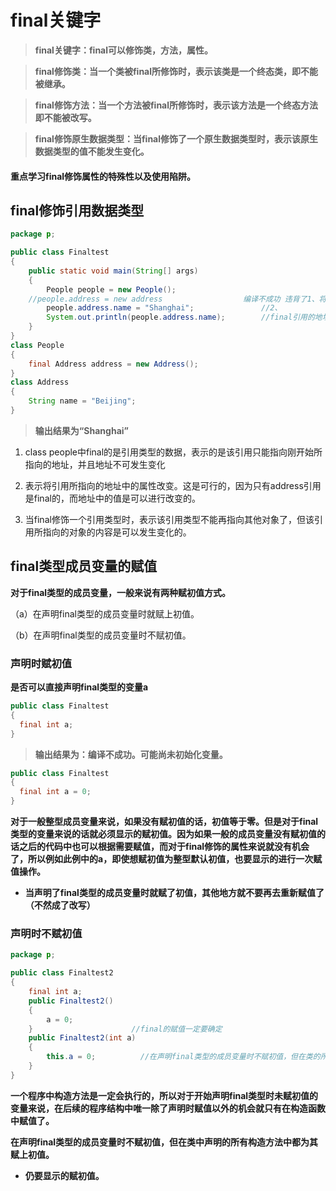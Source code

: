 # final关键字
>**final关键字：final可以修饰类，方法，属性。**

>**final修饰类：当一个类被final所修饰时，表示该类是一个终态类，即不能被继承。**

>**final修饰方法：当一个方法被final所修饰时，表示该方法是一个终态方法即不能被改写。**

>**final修饰原生数据类型：当final修饰了一个原生数据类型时，表示该原生数据类型的值不能发生变化。**

#### 重点学习final修饰属性的特殊性以及使用陷阱。
## final修饰引用数据类型

```java
package p;

public class Finaltest
{
	public static void main(String[] args)
	{
		People people = new People();
    //people.address = new address                  编译不成功 违背了1、将引用所指向的地址改变
		people.address.name = "Shanghai";               //2、
		System.out.println(people.address.name);        //final引用的地址不能发生变化
	}
}
class People
{
	final Address address = new Address();
}
class Address
{
	String name = "Beijing";
}
```
>**输出结果为“Shanghai”**

1. class people中final的是引用类型的数据，表示的是该引用只能指向刚开始所指向的地址，并且地址不可发生变化

2. 表示将引用所指向的地址中的属性改变。这是可行的，因为只有address引用是final的，而地址中的值是可以进行改变的。

3. 当final修饰一个引用类型时，表示该引用类型不能再指向其他对象了，但该引用所指向的对象的内容是可以发生变化的。

## final类型成员变量的赋值
**对于final类型的成员变量，一般来说有两种赋初值方式。**

（a）在声明final类型的成员变量时就赋上初值。

（b）在声明final类型的成员变量时不赋初值。
### 声明时赋初值
**是否可以直接声明final类型的变量a**
```java
public class Finaltest
{
  final int a;
}
```
>**输出结果为：编译不成功。可能尚未初始化变量。**

```java
public class Finaltest
{
  final int a = 0;
}
```
**对于一般整型成员变量来说，如果没有赋初值的话，初值等于零。但是对于final类型的变量来说的话就必须显示的赋初值。因为如果一般的成员变量没有赋初值的话之后的代码中也可以根据需要赋值，而对于final修饰的属性来说就没有机会了，所以例如此例中的a，即使想赋初值为整型默认初值，也要显示的进行一次赋值操作。**
* **当声明了final类型的成员变量时就赋了初值，其他地方就不要再去重新赋值了（不然成了改写）**

### 声明时不赋初值
```java
package p;

public class Finaltest2
{
	final int a;
	public Finaltest2()
	{
		a = 0;
	}                      //final的赋值一定要确定
	public Finaltest2(int a)
	{
		this.a = 0;          //在声明final类型的成员变量时不赋初值，但在类的所有构造方法中都为其赋上初值
	}
}

```
**一个程序中构造方法是一定会执行的，所以对于开始声明final类型时未赋初值的变量来说，在后续的程序结构中唯一除了声明时赋值以外的机会就只有在构造函数中赋值了。**

**在声明final类型的成员变量时不赋初值，但在类中声明的所有构造方法中都为其赋上初值。**

* **仍要显示的赋初值。**
